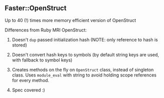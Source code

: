 ## Faster::OpenStruct

Up to 40 (!) times more memory efficient version of OpenStruct

Differences from Ruby MRI OpenStruct:

1. Doesn't `dup` passed initialization hash (NOTE: only reference to hash is stored)

2. Doesn't convert hash keys to symbols (by default string keys are used,
   with fallback to symbol keys)

3. Creates methods on the fly on `OpenStruct` class, instead of singleton class.
   Uses `module_eval` with string to avoid holding scope references for every method.

4. Spec covered :)
